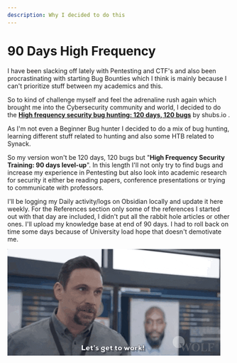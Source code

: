 ```yaml
---
description: Why I decided to do this
---
```


# 90 Days High Frequency

I have been slacking off lately with Pentesting and CTF's and also been procrastinating with starting Bug Bounties which I think is mainly because I can't prioritize stuff between my academics and this.

So to kind of challenge myself and feel the adrenaline rush again which brought me into the Cybersecurity community and world, I decided to do the [ **High frequency security bug hunting: 120 days, 120 bugs**](https://shubs.io/high-frequency-security-bug-hunting-120-days-120-bugs/) by shubs.io .

As I'm not even a Beginner Bug hunter I decided to do a mix of bug hunting, learning different stuff related to hunting and also some HTB related to Synack.

So my version won't be 120 days, 120 bugs but "**High Frequency Security Training: 90 days level-up**". In this length I'll not only try to find bugs and increase my experience in Pentesting but also look into academic research for security it either be reading papers, conference presentations or trying to communicate with professors.

I'll be logging my Daily activity/logs on Obsidian locally and update it here weekly. For the References section only some of the references I started out with that day are included, I didn't put all the rabbit hole articles or other ones. I'll upload my knowledge base at end of 90 days. I had to roll back on time some days because of University load hope that doesn't demotivate me.

![](../.gitbook/assets/giphy.gif)


